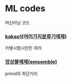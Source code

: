 # ML codes
머신러닝 코드

### [kakao1(여러가지분류기예제)](https://github.com/kim-taehee/Algorithm-code-in-Python/blob/master/machineLearning/kakao1.ipynb)
카뱅시험시만든 여러 

### [앙상블예제(emsemble)](https://github.com/kim-taehee/Advanced--code-in-Python/blob/master/machineLearning/ensemble.ipynb)
primd의 최단거리 
